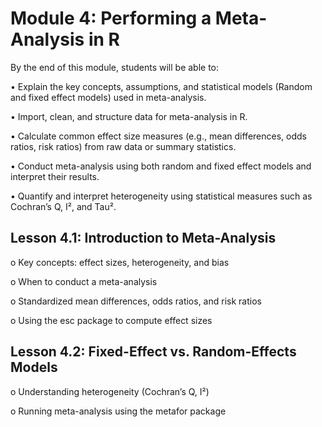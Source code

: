<script>
document.addEventListener("DOMContentLoaded", function() {
  var password = prompt("Enter password to view the course:");
  if (password !== "Course2025!") {
    document.body.innerHTML = "<h2>Access denied</h2>";
  }
});
</script>

# Module 4: Performing a Meta-Analysis in R 

By the end of this module, students will be able to:

•	Explain the key concepts, assumptions, and statistical models (Random and fixed effect models) used in meta-analysis.

•	Import, clean, and structure data for meta-analysis in R.

•	Calculate common effect size measures (e.g., mean differences, odds ratios, risk ratios) from raw data or summary statistics.

•	Conduct meta-analysis using both random and fixed effect models and interpret their results.

•	Quantify and interpret heterogeneity using statistical measures such as Cochran’s Q, I², and Tau².




## Lesson 4.1: Introduction to Meta-Analysis

o	Key concepts: effect sizes, heterogeneity, and bias

o	When to conduct a meta-analysis

o	Standardized mean differences, odds ratios, and risk ratios

o	Using the esc package to compute effect sizes


## Lesson 4.2: Fixed-Effect vs. Random-Effects Models

o	Understanding heterogeneity (Cochran’s Q, I²)

o	Running meta-analysis using the metafor package


